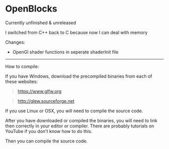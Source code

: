 # OpenBlocks



Currently unfinished & unreleased

I switched from C++ back to C because now I can deal with memory

Changes:
- OpenGl shader functions in seperate shaderInit file


---

How to compile:

If you have Windows, download the precompiled binaries from each of these websites:

>https://www.glfw.org

>http://glew.sourceforge.net

If you use Linux or OSX, you will need to compile the source code.


After you have downloaded or compiled the binaries, you will need to link then correctly in your editor or compiler.  There are probably tutorials on YouTube if you don't know how to do this.

Then you can compile the source code.
